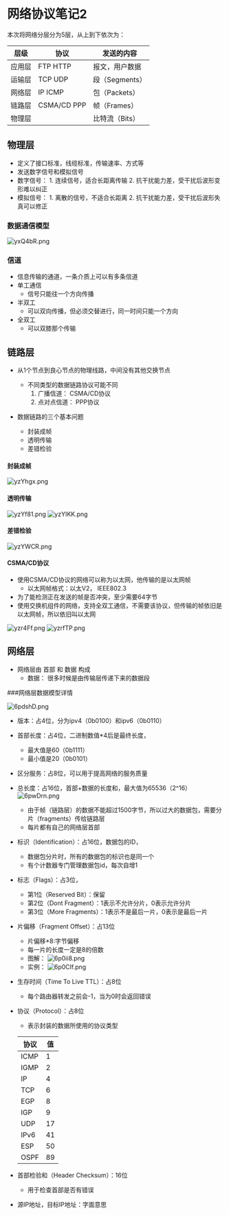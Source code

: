 # 网络协议笔记2
本次将网络分层分为5层，从上到下依次为：

| 层级 | 协议 | 发送的内容  |
| --- | --- | ---- |
| 应用层 |FTP HTTP | 报文，用户数据 |
| 运输层 | TCP UDP | 段（Segments） |
| 网络层 | IP ICMP | 包（Packets） |
| 链路层 | CSMA/CD PPP | 帧（Frames） |
| 物理层 |  | 比特流（Bits） |

## 物理层

- 定义了接口标准，线缆标准，传输速率、方式等
- 发送数字信号和模拟信号
 - 数字信号：
	 	1. 连续信号，适合长距离传输
	 	2. 抗干扰能力差，受干扰后波形变形难以纠正
 - 模拟信号：
 		1. 离散的信号，不适合长距离
 		2. 抗干扰能力差，受干扰后波形失真可以修正

### 数据通信模型

![yxQ4bR.png](https://s3.ax1x.com/2021/02/26/yxQ4bR.png)

### 信道

- 信息传输的通道，一条介质上可以有多条信道
- 单工通信
	- 信号只能往一个方向传播
- 半双工
	- 可以双向传播，但必须交替进行，同一时间只能一个方向
- 全双工
	- 可以双膝那个传输

## 链路层
- 从1个节点到良心节点的物理线路，中间没有其他交换节点
	- 不同类型的数据链路协议可能不同
	  1. 广播信道： CSMA/CD协议
	  2. 点对点信道： PPP协议

- 数据链路的三个基本问题
	- 封装成帧
	- 透明传输
	- 差错检验

#### 封装成帧

![yzYhgx.png](https://s3.ax1x.com/2021/02/26/yzYhgx.png)

#### 透明传输

![yzYf81.png](https://s3.ax1x.com/2021/02/26/yzYf81.png)
![yzYIKK.png](https://s3.ax1x.com/2021/02/26/yzYIKK.png)

#### 差错检验

![yzYWCR.png](https://s3.ax1x.com/2021/02/26/yzYWCR.png)

#### CSMA/CD协议
- 使用CSMA/CD协议的网络可以称为以太网，他传输的是以太网帧
	- 以太网帧格式：以太V2， IEEE802.3
- 为了能检测正在发送的帧是否冲突，至少需要64字节
- 使用交换机组件的网络，支持全双工通信，不需要该协议，但传输的帧依旧是以太网帧，所以依旧叫以太网

![yzr4Ff.png](https://s3.ax1x.com/2021/02/26/yzr4Ff.png)
![yzrfTP.png](https://s3.ax1x.com/2021/02/26/yzrfTP.png)

## 网络层

- 网络层由 首部 和 数据 构成
	- 数据： 很多时候是由传输层传递下来的数据段

###网络层数据模型详情

![6pdshD.png](https://s3.ax1x.com/2021/02/27/6pdshD.png)

- 版本：占4位，分为ipv4（0b0100）和ipv6（0b0110）
- 首部长度：占4位，二进制数值*4后是最终长度，
	- 最大值是60（0b1111）
	- 最小值是20（0b0101）
- 区分服务：占8位，可以用于提高网络的服务质量
- 总长度：占16位，首部+数据的长度和，最大值为65536（2^16）
![6pwDrn.png](https://s3.ax1x.com/2021/02/27/6pwDrn.png)
	- 由于帧（链路层）的数据不能超过1500字节，所以过大的数据包，需要分片（fragments）传给链路层
	- 每片都有自己的网络层首部
- 标识（Identification）：占16位，数据包的ID，
	- 数据包分片时，所有的数据包的标识也是同一个
	- 有个计数器专门管理数据包id，每次自增1
- 标志（Flags）：占3位，
	- 第1位（Reserved Bit）：保留
	- 第2位（Dont Fragment）：1表示不允许分片，0表示允许分片
	- 第3位（More Fragments）：1表示不是最后一片，0表示是最后一片
- 片偏移（Fragment Offset）：占13位
	- 片偏移*8:字节偏移
	- 每一片的长度一定是8的倍数
	- 图解：
	![6p0ii8.png](https://s3.ax1x.com/2021/02/27/6p0ii8.png)
	- 实例：
	![6p0CIf.png](https://s3.ax1x.com/2021/02/27/6p0CIf.png)
- 生存时间（Time To Live TTL）：占8位
	- 每个路由器转发之前会-1，当为0时会返回错误
- 协议（Protocol）：占8位
	- 表示封装的数据所使用的协议类型
	
	| 协议 | 值 |
	| --- | ---- |
	|ICMP | 1 |
	|IGMP | 2 |
	|IP | 4 |
	|TCP | 6 |
	|EGP | 8 |
	| IGP | 9 |
	|UDP | 17 |
	|IPv6 | 41 |
	|ESP | 50 |
	|OSPF | 89 |
	
- 首部检验和（Header Checksum）：16位
	- 用于检查首部是否有错误
- 源IP地址，目标IP地址：字面意思